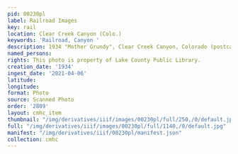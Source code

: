 ```yaml
---
pid: 00230pl
label: Railroad Images
key: rail
location: Clear Creek Canyon (Colo.)
keywords: 'Railroad, Canyon '
description: 1934 "Mother Grundy", Clear Creek Canyon, Colorado (postcard)
named_persons: 
rights: This photo is property of Lake County Public Library.
creation_date: '1934'
ingest_date: '2021-04-06'
latitude: 
longitude: 
format: Photo
source: Scanned Photo
order: '2809'
layout: cmhc_item
thumbnail: "/img/derivatives/iiif/images/00230pl/full/250,/0/default.jpg"
full: "/img/derivatives/iiif/images/00230pl/full/1140,/0/default.jpg"
manifest: "/img/derivatives/iiif/00230pl/manifest.json"
collection: cmhc
---
```

